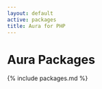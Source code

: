 ```yaml
---
layout: default
active: packages
title: Aura for PHP
---
```


<h1>Aura Packages</h1>

{% include packages.md %}
